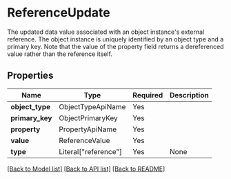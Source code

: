 # ReferenceUpdate

The updated data value associated with an object instance's external reference. The object instance
is uniquely identified by an object type and a primary key. Note that the value of the property
field returns a dereferenced value rather than the reference itself.


## Properties
| Name | Type | Required | Description |
| ------------ | ------------- | ------------- | ------------- |
**object_type** | ObjectTypeApiName | Yes |  |
**primary_key** | ObjectPrimaryKey | Yes |  |
**property** | PropertyApiName | Yes |  |
**value** | ReferenceValue | Yes |  |
**type** | Literal["reference"] | Yes | None |


[[Back to Model list]](../../../README.md#models-v2-link) [[Back to API list]](../../../README.md#apis-v2-link) [[Back to README]](../../../README.md)
